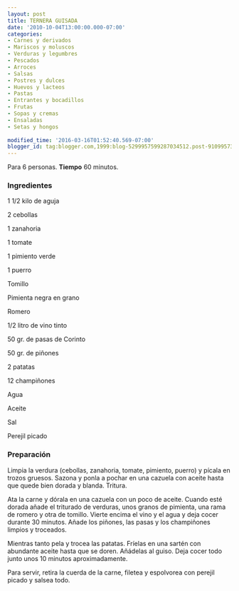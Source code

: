 ```yaml
---
layout: post
title: TERNERA GUISADA
date: '2010-10-04T13:00:00.000-07:00'
categories:
- Carnes y derivados
- Mariscos y moluscos
- Verduras y legumbres
- Pescados
- Arroces
- Salsas
- Postres y dulces
- Huevos y lacteos
- Pastas
- Entrantes y bocadillos
- Frutas
- Sopas y cremas
- Ensaladas
- Setas y hongos
 
modified_time: '2016-03-16T01:52:40.569-07:00'
blogger_id: tag:blogger.com,1999:blog-5299957599287034512.post-9109957367736731966
---
```


Para 6 personas.
<b>Tiempo</b> 60 minutos.

<h3>Ingredientes</h3>

1 1/2 kilo de aguja

2 cebollas

1 zanahoria

1 tomate

1 pimiento verde

1 puerro

Tomillo

Pimienta negra en grano

Romero

1/2 litro de vino tinto

50 gr. de pasas de Corinto

50 gr. de piñones

2 patatas

12 champiñones

Agua

Aceite

Sal

Perejil picado

<h3>Preparación</h3>

Limpia la verdura (cebollas, zanahoria, tomate, pimiento, puerro) y pícala en trozos gruesos. Sazona y ponla a pochar en una cazuela con aceite hasta que quede bien dorada y blanda. Tritura.

Ata la carne y dórala en una cazuela con un poco de aceite. Cuando esté dorada añade el triturado de verduras, unos granos de pimienta, una rama de romero y otra de tomillo. Vierte encima el vino y el agua y deja cocer durante 30 minutos. Añade los piñones, las pasas y los champiñones limpios y troceados.

Mientras tanto pela y trocea las patatas. Fríelas en una sartén con abundante aceite hasta que se doren. Añádelas al guiso. Deja cocer todo junto unos 10 minutos aproximadamente.

Para servir, retira la cuerda de la carne, filetea y espolvorea con perejil picado y salsea todo.


